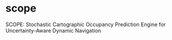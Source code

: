 # scope
SCOPE: Stochastic Cartographic Occupancy Prediction Engine for Uncertainty-Aware Dynamic Navigation
